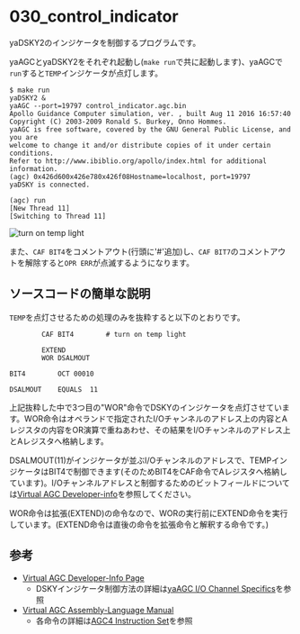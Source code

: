 # 030_control_indicator #
yaDSKY2のインジケータを制御するプログラムです。

yaAGCとyaDSKY2をそれぞれ起動し(`make run`で共に起動します)、yaAGCで`run`すると`TEMP`インジケータが点灯します。

```
$ make run
yaDSKY2 &
yaAGC --port=19797 control_indicator.agc.bin
Apollo Guidance Computer simulation, ver. , built Aug 11 2016 16:57:40
Copyright (C) 2003-2009 Ronald S. Burkey, Onno Hommes.
yaAGC is free software, covered by the GNU General Public License, and you are
welcome to change it and/or distribute copies of it under certain conditions.
Refer to http://www.ibiblio.org/apollo/index.html for additional information.
(agc) 0x426d600x426e780x426f08Hostname=localhost, port=19797
yaDSKY is connected.

(agc) run
[New Thread 11]
[Switching to Thread 11]
```

![turn on temp light](https://raw.githubusercontent.com/cupnes/bare_metal_agc/030_control_indicator/turn_on_temp_light.png)

また、`CAF BIT4`をコメントアウト(行頭に'#'追加)し、`CAF BIT7`のコメントアウトを解除すると`OPR ERR`が点滅するようになります。

## ソースコードの簡単な説明 ##
`TEMP`を点灯させるための処理のみを抜粋すると以下のとおりです。

```
		CAF	BIT4		# turn on temp light
```

```
		EXTEND
		WOR	DSALMOUT
```

```
BIT4		OCT	00010
```

```
DSALMOUT	EQUALS	11
```

上記抜粋した中で3つ目の"WOR"命令でDSKYのインジケータを点灯させています。WOR命令はオペランドで指定されたI/Oチャンネルのアドレス上の内容とAレジスタの内容をOR演算で重ねあわせ、その結果をI/Oチャンネルのアドレス上とAレジスタへ格納します。

DSALMOUT(11)がインジケータが並ぶI/Oチャンネルのアドレスで、TEMPインジケータはBIT4で制御できます(そのためBIT4をCAF命令でAレジスタへ格納しています)。I/Oチャンネルアドレスと制御するためのビットフィールドについては[Virtual AGC Developer-info](http://www.ibiblio.org/apollo/developer.html#Table_of_IO_Channels)を参照してください。

WOR命令は拡張(EXTEND)の命令なので、WORの実行前にEXTEND命令を実行しています。(EXTEND命令は直後の命令を拡張命令と解釈する命令です。)

## 参考 ##
- [Virtual AGC Developer-Info Page](http://www.ibiblio.org/apollo/developer.html)
    - DSKYインジケータ制御方法の詳細は[yaAGC I/O Channel Specifics](http://www.ibiblio.org/apollo/developer.html#IO_Channel_Specifics)を参照
- [Virtual AGC Assembly-Language Manual](http://www.ibiblio.org/apollo/assembly_language_manual.html)
    - 各命令の詳細は[AGC4 Instruction Set](http://www.ibiblio.org/apollo/assembly_language_manual.html#AGC4_Instruction_Set)を参照
